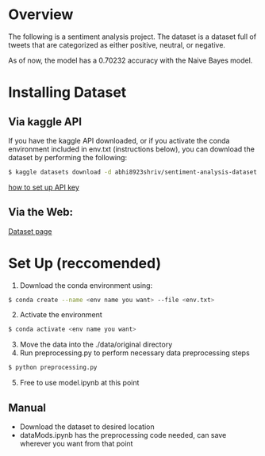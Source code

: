 # Overview

The following is a sentiment analysis project. The dataset is a dataset full of tweets that are categorized as
either positive, neutral, or negative.

As of now, the model has a 0.70232 accuracy with the Naive Bayes model.

# Installing Dataset
## Via kaggle API
If you have the kaggle API downloaded, or if you activate the conda environment included in env.txt (instructions below), 
you can download the dataset by performing the following:
```sh
$ kaggle datasets download -d abhi8923shriv/sentiment-analysis-dataset
```
[how to set up API key](https://fcpython.com/extra-time/searching-downloading-kaggle-datasets-command-line)

## Via the Web: 
[Dataset page](https://www.kaggle.com/datasets/abhi8923shriv/sentiment-analysis-dataset/data)

# Set Up (reccomended)
1. Download the conda environment using: 
```sh
$ conda create --name <env name you want> --file <env.txt>
```
2. Activate the environment
```sh
$ conda activate <env name you want>
```
3. Move the data into the ./data/original directory
4. Run preprocessing.py to perform necessary data preprocessing steps
```sh
$ python preprocessing.py
```
5. Free to use model.ipynb at this point

## Manual
- Download the dataset to desired location
- dataMods.ipynb has the preprocessing code needed, can save wherever you want from that point
